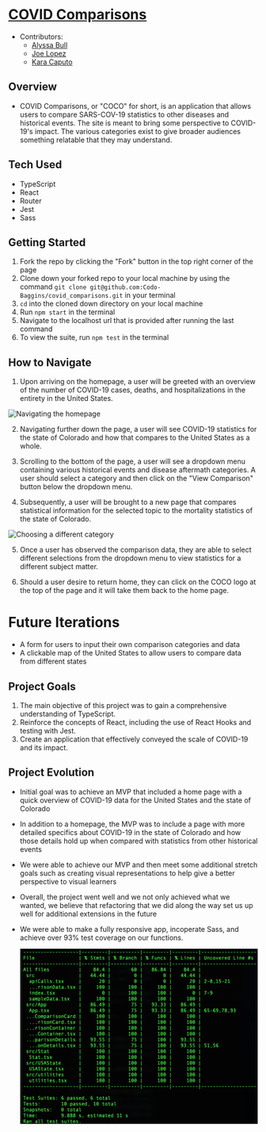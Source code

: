 # [COVID Comparisons](https://codo-baggins.github.io/covid_comparisons/)

- Contributors: 
  - [Alyssa Bull](https://github.com/alyssabull)
  - [Joe Lopez](https://github.com/Codo-Baggins)
  - [Kara Caputo](https://github.com/kncaputo)

## Overview

- COVID Comparisons, or "COCO" for short, is an application that allows users to compare SARS-COV-19 statistics to other diseases and historical events.  The site is meant to bring some perspective to COVID-19's impact.  The various categories exist to give broader audiences something relatable that they may understand.  

## Tech Used

- TypeScript
- React
- Router
- Jest
- Sass

## Getting Started 

1. Fork the repo by clicking the "Fork" button in the top right corner of the page
2. Clone down your forked repo to your local machine by using the command `git clone git@github.com:Codo-Baggins/covid_comparisons.git` in your terminal
3. `cd` into the cloned down directory on your local machine 
4. Run `npm start` in the terminal 
5. Navigate to the localhost url that is provided after running the last command
6. To view the suite, run `npm test` in the terminal 

## How to Navigate

1. Upon arriving on the homepage, a user will be greeted with an overview of the number of COVID-19 
   cases, deaths, and hospitalizations in the entirety in the United States. 

  ![Navigating the homepage](./src/assets/selecting_category.gif)<br />

2. Navigating further down the page, a user will see COVID-19 statistics for the state of Colorado and how that compares to the United States as a whole.

3. Scrolling to the bottom of the page, a user will see a dropdown menu containing various historical events and disease aftermath categories. A user should select a category and then click on the "View Comparison" button below the dropdown menu.

4. Subsequently, a user will be brought to a new page that compares statistical information for the selected topic to the mortality statistics of the state of Colorado.

  ![Choosing a different category](./src/assets/selecting_different_category.gif)<br />

5. Once a user has observed the comparison data, they are able to select different selections from the dropdown menu to view statistics for a different subject matter. 

6. Should a user desire to return home, they can click on the COCO logo at the top of the page and it will take them back to the home page.  

# Future Iterations

- A form for users to input their own comparison categories and data
- A clickable map of the United States to allow users to compare data from different states

## Project Goals

1. The main objective of this project was to gain a comprehensive understanding of TypeScript.
2. Reinforce the concepts of React, including the use of React Hooks and testing with Jest. 
3. Create an application that effectively conveyed the scale of COVID-19 and its impact.

## Project Evolution
- Initial goal was to achieve an MVP that included a home page with a quick overview of COVID-19 data for the United States and the state of Colorado
- In addition to a homepage, the MVP was to include a page with more detailed specifics about COVID-19 in the state of Colorado and how those details hold up when compared with statistics from other historical events
- We were able to achieve our MVP and then meet some additional stretch goals such as creating visual representations to help give a better perspective to visual learners 
- Overall, the project went well and we not only achieved what we wanted, we believe that refactoring that we did along the way set us up well for additional extensions in the future
- We were able to make a fully responsive app, incoperate Sass, and achieve over 93% test coverage on our functions.

  ![Test coverage](./src/assets/test_coverage.png)<br />
